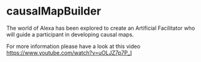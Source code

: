 # causalMapBuilder
The world of Alexa has been explored to create an Artificial Facilitator who will guide a participant in developing causal maps.

For more information please have a look at this video
https://www.youtube.com/watch?v=uOLJZ7p7P_I
